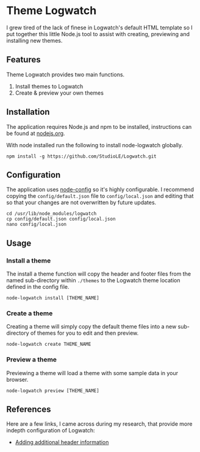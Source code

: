 # Theme Logwatch

I grew tired of the lack of finese in Logwatch's default HTML template so I put together this little Node.js tool to assist with creating, previewing and installing new themes.

## Features

Theme Logwatch provides two main functions.

1. Install themes to Logwatch
2. Create & preview your own themes

## Installation

The application requires Node.js and npm to be installed, instructions can be found at [nodejs.org](http://nodejs.org/).

With node installed run the following to install node-logwatch globally.

```
npm install -g https://github.com/StudioLE/Logwatch.git
```

## Configuration

The application uses [node-config](https://github.com/lorenwest/node-config) so it's highly configurable. I recommend copying the `config/default.json` file to `config/local.json` and editing that so that your changes are not overwritten by future updates.

```
cd /usr/lib/node_modules/logwatch
cp config/default.json config/local.json
nano config/local.json
```

## Usage

### Install a theme

The install a theme function will copy the header and footer files from the named sub-directory within `./themes` to the Logwatch theme location defined in the config file.

```
node-logwatch install [THEME_NAME]
```

### Create a theme

Creating a theme will simply copy the default theme files into a new sub-directory of themes for you to edit and then preview.

```
node-logwatch create THEME_NAME
```

### Preview a theme

Previewing a theme will load a theme with some sample data in your browser.

```
node-logwatch preview [THEME_NAME]
```

## References

Here are a few links, I came across during my research, that provide more indepth configuration of Logwatch:

- [Adding additional header information](http://jviz.research.iat.sfu.ca/wiki/index.php?title=Customizing_Logwatch)

